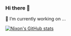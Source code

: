 ### Hi there 👋
🔭 I’m currently working on ...

[![Nixon's GitHub stats](https://github-readme-stats.vercel.app/api?username=NixonNelson22)](https://github.com/anuraghazra/github-readme-stats)
